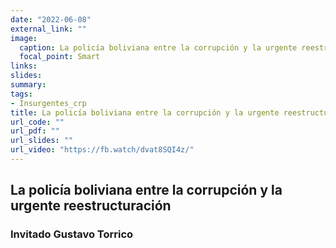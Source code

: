 ```yaml
---
date: "2022-06-08"
external_link: ""
image:
  caption: La policía boliviana entre la corrupción y la urgente reestructuración
  focal_point: Smart
links:
slides: 
summary: 
tags:
- Insurgentes_crp
title: La policía boliviana entre la corrupción y la urgente reestructuración
url_code: ""
url_pdf: ""
url_slides: ""
url_video: "https://fb.watch/dvat8SQI4z/"
---
```


## La policía boliviana entre la corrupción y la urgente reestructuración
### Invitado Gustavo Torrico